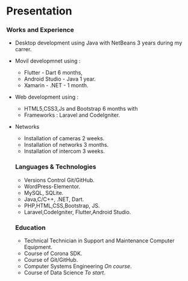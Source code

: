 # Presentation
### Works and Experience 

- Desktop development using Java with NetBeans 3 years during my carrer.

- Movil developmnet using : 
  - Flutter - Dart 6 months, 
  - Android Studio - Java 1 year.
  - Xamarin - .NET - 1 month.

- Web development using :
    - HTML5,CSS3,Js and Bootstrap 6 months with
    - Frameworks : Laravel and CodeIgniter.
    
 - Networks
    - Installation of cameras 2 weeks.
    - Installation of networks 3 months.
    - Installation of intercom 3 weeks.
    
    
    ### Languages & Technologies
    - Versions Control Git/GitHub.
    - WordPress-Elementor.
    - MySQL, SQLite.
    - Java,C/C++, .NET, Dart.
    - PHP,HTML,CSS,Bootstrap, JS.
    - Laravel,CodeIgniter, Flutter,Android Studio.
    
    
    ### Education
    - Technical Technician in Support and Maintenance Computer Equipment.
    - Course of Corona SDK.
    - Course of Git/GitHub.
    - Computer Systems Engineering *On course*.
    - Course of Data Science *To start*.
   
    
